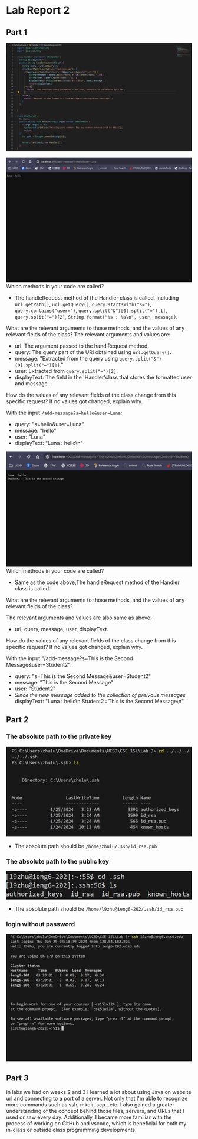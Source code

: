 # Lab Report 2
## Part 1
![Code](image-2.png)

![First /add-message](image.png)
Which methods in your code are called?

* The handleRequest method of the Handler class is called, including `url.getPath()`, `url.getQuery()`, `query.startsWith("s=")`, `query.contains("user=")`, `query.split("&")[0].split("=")[1]`, `query.split("=")[2]`, `String.format("%s : %s\n", user, message)`.

What are the relevant arguments to those methods, and the values of any relevant fields of the class?
The relevant arguments and values are: 
* url: The argument passed to the handlRequest method.
* query: The query part of the URI obtained using `url.getQuery()`.
* message: "Extracted from the query using `query.split("&")[0].split("=")[1]`."
* user: Extracted from `query.split("=")[2]`.
* displayText: The field in the 'Handler'class that stores the formatted user and message.

How do the values of any relevant fields of the class change from this specific request? If no values got changed, explain why.

With the input `/add-message?s=hello&user=Luna`: 

* query: "s=hello&user=Luna"
* message: "hello"
* user: "Luna"
* displayText: "Luna : hello\n"

![Second /add-message](image-1.png)
Which methods in your code are called?

* Same as the code above,The handleRequest method of the Handler class is called.

What are the relevant arguments to those methods, and the values of any relevant fields of the class?

The relevant arguments and values are also same as above: 
* url, query, message, user, displayText.

How do the values of any relevant fields of the class change from this specific request? If no values got changed, explain why.

With the input "/add-message?s=This is the Second Message&user=Student2": 

* query: "s=This is the Second Message&user=Student2"
* message: "This is the Second Message"
* user: "Student2"
* _Since the new message added to the collection of preivous messages_ displayText: 
"Luna : hello\n Student2 : This is the Second Message\n"

## Part 2
### The absolute path to the private key
![Private key](image-6.png)
* The absolute path should be `/home/zhulu/.ssh/id_rsa.pub`

### The absolute path to the public key
![Public Key](image-5.png)
* The absolute path should be `/home/l9zhu@ieng6-202/.ssh/id_rsa.pub`

### login without password
![Alt text](image-3.png)

## Part 3

In labs we had on weeks 2 and 3 I learned a lot about using Java on website url and connecting to a port of a server. Not only that I'm able to recognize more commands such as ssh, mkdir, scp...etc. I also gained a greater understanding of the concept behind those files, servers, and URLs that I used or saw every day. Additionally, I became more familiar with the process of working on GitHub and vscode, which is beneficial for both my in-class or outside class programming developments.
